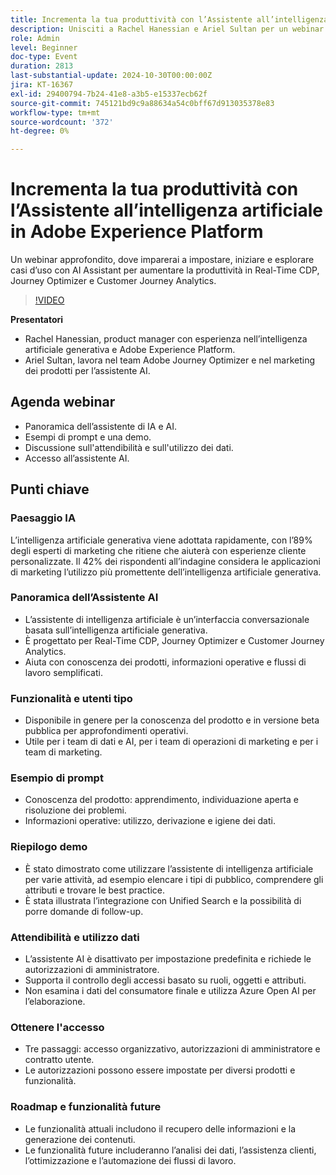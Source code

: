 ```yaml
---
title: Incrementa la tua produttività con l’Assistente all’intelligenza artificiale in Adobe Experience Platform
description: Unisciti a Rachel Hanessian e Ariel Sultan per un webinar approfondito, dove imparerai a configurare, iniziare ed esplorare i casi d’uso con l’Assistente AI per aumentare la produttività in Real-Time CDP, Journey Optimizer e Customer Journey Analytics.
role: Admin
level: Beginner
doc-type: Event
duration: 2813
last-substantial-update: 2024-10-30T00:00:00Z
jira: KT-16367
exl-id: 29400794-7b24-41e8-a3b5-e15337ecb62f
source-git-commit: 745121bd9c9a88634a54c0bff67d913035378e83
workflow-type: tm+mt
source-wordcount: '372'
ht-degree: 0%

---
```


# Incrementa la tua produttività con l’Assistente all’intelligenza artificiale in Adobe Experience Platform

Un webinar approfondito, dove imparerai a impostare, iniziare e esplorare casi d’uso con AI Assistant per aumentare la produttività in Real-Time CDP, Journey Optimizer e Customer Journey Analytics.

>[!VIDEO](https://video.tv.adobe.com/v/3435344/?learn=on)

**Presentatori**

* Rachel Hanessian, product manager con esperienza nell’intelligenza artificiale generativa e Adobe Experience Platform.
* Ariel Sultan, lavora nel team Adobe Journey Optimizer e nel marketing dei prodotti per l’assistente AI.

## Agenda webinar

* Panoramica dell’assistente di IA e AI.
* Esempi di prompt e una demo.
* Discussione sull&#39;attendibilità e sull&#39;utilizzo dei dati.
* Accesso all’assistente AI.

## Punti chiave

### Paesaggio IA

L’intelligenza artificiale generativa viene adottata rapidamente, con l’89% degli esperti di marketing che ritiene che aiuterà con esperienze cliente personalizzate.
Il 42% dei rispondenti all’indagine considera le applicazioni di marketing l’utilizzo più promettente dell’intelligenza artificiale generativa.

### Panoramica dell’Assistente AI

* L’assistente di intelligenza artificiale è un’interfaccia conversazionale basata sull’intelligenza artificiale generativa.
* È progettato per Real-Time CDP, Journey Optimizer e Customer Journey Analytics.
* Aiuta con conoscenza dei prodotti, informazioni operative e flussi di lavoro semplificati.

### Funzionalità e utenti tipo

* Disponibile in genere per la conoscenza del prodotto e in versione beta pubblica per approfondimenti operativi.
* Utile per i team di dati e AI, per i team di operazioni di marketing e per i team di marketing.

### Esempio di prompt

* Conoscenza del prodotto: apprendimento, individuazione aperta e risoluzione dei problemi.
* Informazioni operative: utilizzo, derivazione e igiene dei dati.

### Riepilogo demo

* È stato dimostrato come utilizzare l’assistente di intelligenza artificiale per varie attività, ad esempio elencare i tipi di pubblico, comprendere gli attributi e trovare le best practice.
* È stata illustrata l’integrazione con Unified Search e la possibilità di porre domande di follow-up.

### Attendibilità e utilizzo dati

* L’assistente AI è disattivato per impostazione predefinita e richiede le autorizzazioni di amministratore.
* Supporta il controllo degli accessi basato su ruoli, oggetti e attributi.
* Non esamina i dati del consumatore finale e utilizza Azure Open AI per l’elaborazione.

### Ottenere l&#39;accesso

* Tre passaggi: accesso organizzativo, autorizzazioni di amministratore e contratto utente.
* Le autorizzazioni possono essere impostate per diversi prodotti e funzionalità.

### Roadmap e funzionalità future

* Le funzionalità attuali includono il recupero delle informazioni e la generazione dei contenuti.
* Le funzionalità future includeranno l’analisi dei dati, l’assistenza clienti, l’ottimizzazione e l’automazione dei flussi di lavoro.
